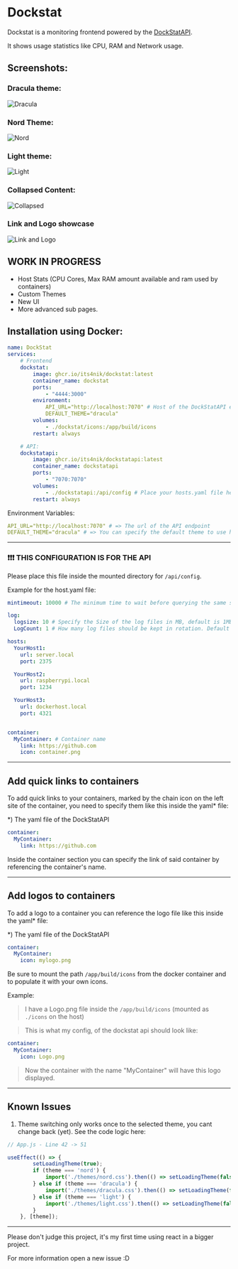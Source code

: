 # Dockstat

Dockstat is a monitoring frontend powered by the [DockStatAPI](https://github.com/Its4Nik/dockstatapi).

It shows usage statistics like CPU, RAM and Network usage.

## Screenshots:

### Dracula theme:
![Dracula](https://github.com/user-attachments/assets/a1790673-c724-4fac-80eb-cdb30a542646)

### Nord Theme:
![Nord](https://github.com/user-attachments/assets/3eb14ded-087b-40cc-b07f-282fd3d60ea7)

### Light theme:
![Light](https://github.com/user-attachments/assets/ea2412fa-52fb-4f81-a2e7-713f298b6a4a)

### Collapsed Content:
![Collapsed](https://github.com/user-attachments/assets/6141d48a-6d7a-4d0b-943d-68263dec7db4)

### Link and Logo showcase
![Link and Logo](https://github.com/user-attachments/assets/2bfae532-f8a4-41a2-8eac-bf8aebc59474)

## WORK IN PROGRESS

- Host Stats (CPU Cores, Max RAM amount available and ram used by containers)
- Custom Themes
- New UI
- More advanced sub pages.

## Installation using Docker:

```yaml
name: DockStat
services:
    # Frontend
    dockstat:
        image: ghcr.io/its4nik/dockstat:latest
        container_name: dockstat
        ports:
            - "4444:3000"
        environment:
            API_URL="http://localhost:7070" # Host of the DockStatAPI endpoint
            DEFAULT_THEME="dracula"
        volumes:
            - ./dockstat/icons:/app/build/icons
        restart: always

    # API:
    dockstatapi:
        image: ghcr.io/its4nik/dockstatapi:latest
        container_name: dockstatapi
        ports:
            - "7070:7070"
        volumes:
            - ./dockstatapi:/api/config # Place your hosts.yaml file here
        restart: always
```

Environment Variables:
```yaml
API_URL="http://localhost:7070" # => The url of the API endpoint
DEFAULT_THEME="dracula" # => You can specify the default theme to use here. (dafaults to "dracula")
```

---

### ❗❗❗ THIS CONFIGURATION IS FOR THE API

Please place this file inside the mounted directory for `/api/config`.

Example for the host.yaml file:
```yaml
mintimeout: 10000 # The minimum time to wait before querying the same server again, defaults to 5000 Ms

log:
  logsize: 10 # Specify the Size of the log files in MB, default is 1MB
  LogCount: 1 # How many log files should be kept in rotation. Default is 5

hosts:
  YourHost1:
    url: server.local
    port: 2375

  YourHost2:
    url: raspberrypi.local
    port: 1234

  YourHost3:
    url: dockerhost.local
    port: 4321


container:
  MyContainer: # Container name
    link: https://github.com
    icon: container.png
```

---

## Add quick links to containers

To add quick links to your containers, marked by the chain icon on the left site of the container, you need to specify them like this inside the yaml* file:

*) The yaml file of the DockStatAPI

```yaml
container:
  MyContainer:
    link: https://github.com
```

Inside the container section you can specify the link of said container by referencing the container's name.

---

## Add logos to containers

To add a logo to a container you can reference the logo file like this inside the yaml* file:

*) The yaml file of the DockStatAPI

```yaml
container:
  MyContainer:
    icon: mylogo.png
```

Be sure to mount the path `/app/build/icons` from the docker container and to populate it with your own icons.

Example:

> I have a Logo.png file inside the `/app/build/icons` (mounted as `./icons` on the host)

> This is what my config, of the dockstat api should look like:

```yaml
container:
  MyContainer:
    icon: Logo.png
```

> Now the container with the name "MyContainer" will have this logo displayed.

---

## Known Issues

1. Theme switching only works once to the selected theme, you cant change back (yet). See the code logic here:

```javascript
// App.js - Line 42 -> 51

useEffect(() => {
        setLoadingTheme(true);
        if (theme === 'nord') {
            import('./themes/nord.css').then(() => setLoadingTheme(false));
        } else if (theme === 'dracula') {
            import('./themes/dracula.css').then(() => setLoadingTheme(false));
        } else if (theme === 'light') {
            import('./themes/light.css').then(() => setLoadingTheme(false));
        }
    }, [theme]);

```

---

Please don't judge this project, it's my first time using react in a bigger project.

For more information open a new issue :D
